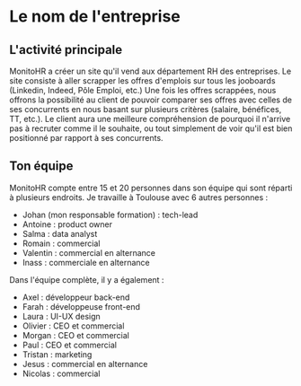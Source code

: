 # Le nom de l'entreprise

## L'activité principale

MonitoHR a créer un site qu'il vend aux département RH des entreprises. Le site consiste à aller scrapper les offres d'emplois sur tous les jooboards (Linkedin, Indeed, Pôle Emploi, etc.)
Une fois les offres scrappées, nous offrons la possibilité au client de pouvoir comparer ses offres avec celles de ses concurrents en nous basant sur plusieurs critères (salaire, bénéfices, TT, etc.).
Le client aura une meilleure compréhension de pourquoi il n'arrive pas à recruter comme il le souhaite, ou tout simplement de voir qu'il est bien positionné par rapport à ses concurrents.

## Ton équipe

MonitoHR compte entre 15 et 20 personnes dans son équipe qui sont réparti à plusieurs endroits.
Je travaille à Toulouse avec 6 autres personnes :

- Johan (mon responsable formation) : tech-lead
- Antoine : product owner
- Salma : data analyst
- Romain : commercial
- Valentin : commercial en alternance
- Inass : commerciale en alternance

Dans l'équipe complète, il y a également :

- Axel : développeur back-end
- Farah : développeuse front-end
- Laura : UI-UX design
- Olivier : CEO et commercial
- Morgan : CEO et commercial
- Paul : CEO et commercial
- Tristan : marketing
- Jesus : commercial en alternance
- Nicolas : commercial
